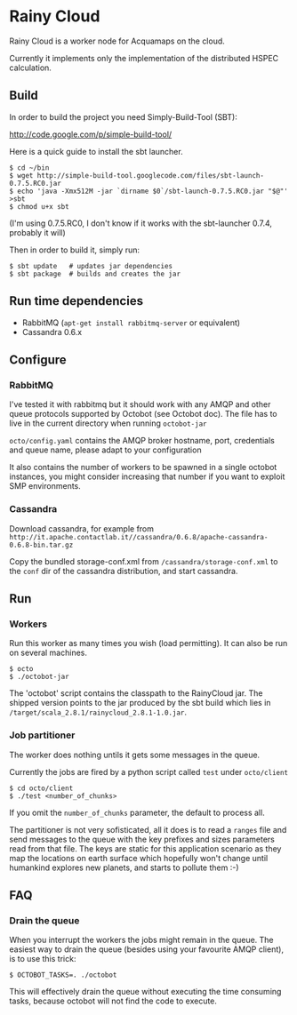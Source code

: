 Rainy Cloud
===========

Rainy Cloud is a worker node for Acquamaps on the cloud.

Currently it implements only the implementation of the distributed HSPEC calculation.

Build
-----

In order to build the project you need Simply-Build-Tool (SBT):

http://code.google.com/p/simple-build-tool/

Here is a quick guide to install the sbt launcher.

    $ cd ~/bin
    $ wget http://simple-build-tool.googlecode.com/files/sbt-launch-0.7.5.RC0.jar
    $ echo 'java -Xmx512M -jar `dirname $0`/sbt-launch-0.7.5.RC0.jar "$@"' >sbt
    $ chmod u+x sbt
    
(I'm using 0.7.5.RC0, I don't know if it works with the sbt-launcher 0.7.4, probably it will)

Then in order to build it, simply run:

    $ sbt update   # updates jar dependencies 
    $ sbt package  # builds and creates the jar

Run time dependencies
---------------------

* RabbitMQ (`apt-get install rabbitmq-server` or equivalent)
* Cassandra 0.6.x

Configure
---------

### RabbitMQ ###

I've tested it with rabbitmq but it should work with any AMQP and other queue protocols supported by Octobot (see Octobot doc).
The file has to live in the current directory when running `octobot-jar`

`octo/config.yaml` contains the AMQP broker hostname, port, credentials and queue name, please adapt to your configuration

It also contains the number of workers to be spawned in a single octobot instances, you might consider increasing that number if you want
to exploit SMP environments.

### Cassandra ###

Download cassandra, for example from `http://it.apache.contactlab.it//cassandra/0.6.8/apache-cassandra-0.6.8-bin.tar.gz`

Copy the bundled storage-conf.xml from `/cassandra/storage-conf.xml` to the `conf` dir of the cassandra distribution, and start cassandra.

Run
---

### Workers ###

Run this worker as many times you wish (load permitting). It can also be run on several machines.

    $ octo
    $ ./octobot-jar

The 'octobot' script contains the classpath to the RainyCloud jar. The shipped version points to the jar produced by the sbt build
which lies in `/target/scala_2.8.1/rainycloud_2.8.1-1.0.jar`.

### Job partitioner ###

The worker does nothing untils it gets some messages in the queue.

Currently the jobs are fired by a python script  called `test` under `octo/client`

    $ cd octo/client
    $ ./test <number_of_chunks>
    
If you omit the `number_of_chunks` parameter, the default to process all.

The partitioner is not very sofisticated, all it does is to read a `ranges` file and send messages to the queue with the 
key prefixes and sizes parameters read from that file. The keys are static for this application scenario as they map the 
locations on earth surface which hopefully won't change until humankind explores new planets, and starts to pollute them :-)

FAQ
---

### Drain the queue ###

When you interrupt the workers the jobs might remain in the queue.
The easiest way to drain the queue (besides using your favourite AMQP client), is to use this trick:

    $ OCTOBOT_TASKS=. ./octobot
    
This will effectively drain the queue without executing the time consuming tasks, because octobot will not find the code to execute.
